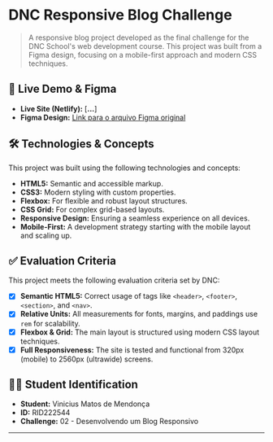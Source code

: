# DNC Responsive Blog Challenge

> A responsive blog project developed as the final challenge for the DNC School's web development course. This project was built from a Figma design, focusing on a mobile-first approach and modern CSS techniques.

## 🚀 Live Demo & Figma

- **Live Site (Netlify):** [**...**]
- **Figma Design:** [Link para o arquivo Figma original](https://www.figma.com/design/tI1YsslgD5Oao1tAclxlfA/Blog-responsivo---DNC?node-id=108-2&t=s0Z06EWm2Ud8Tewk-0)

## 🛠️ Technologies & Concepts

This project was built using the following technologies and concepts:

- **HTML5:** Semantic and accessible markup.
- **CSS3:** Modern styling with custom properties.
- **Flexbox:** For flexible and robust layout structures.
- **CSS Grid:** For complex grid-based layouts.
- **Responsive Design:** Ensuring a seamless experience on all devices.
- **Mobile-First:** A development strategy starting with the mobile layout and scaling up.

## ✅ Evaluation Criteria

This project meets the following evaluation criteria set by DNC:

- [x] **Semantic HTML5:** Correct usage of tags like `<header>`, `<footer>`, `<section>`, and `<nav>`.
- [x] **Relative Units:** All measurements for fonts, margins, and paddings use `rem` for scalability.
- [x] **Flexbox & Grid:** The main layout is structured using modern CSS layout techniques.
- [x] **Full Responsiveness:** The site is tested and functional from 320px (mobile) to 2560px (ultrawide) screens.

## 👨‍💻 Student Identification

- **Student:** Vinicius Matos de Mendonça
- **ID:** RID222544
- **Challenge:** 02 - Desenvolvendo um Blog Responsivo

---
